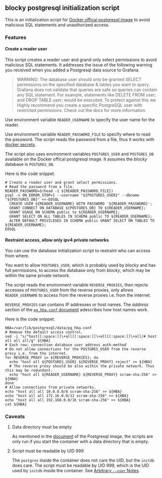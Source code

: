 ## blocky postgresql initialization script

This is an initialization script for [Docker offical postgresql image](https://hub.docker.com/_/postgres) to avoid malicious SQL statements and unauthorized access.

### Features

#### Create a reader user

This script creates a reader user and grand only select permissions to avoid malicious SQL statements. It addresses the issue of the following warning you received when you added a Postgresql data source to Grafana.

> WARNING: The database user should only be granted SELECT permissions on the specified database & tables you want to query. 
> Grafana does not validate that queries are safe so queries can contain any SQL statement. For example, statements like DELETE FROM user; and DROP TABLE user; would be executed.
> To protect against this we Highly recommend you create a specific PostgreSQL user with restricted permissions. Check out the docs for more information.

Use environment variable `READER_USERNAME` to specify the user name for the reader.

Use environment variable `READER_PASSWORD_FILE` to specify where to read the password. The script reads the password from a file, thus it works with [docker secrets](https://docs.docker.com/engine/swarm/secrets/).

The script also uses environment variables `POSTGRES_USER` and `POSTGRES_DB` available on the Docker offical postgresql image. It assumes the *blocky* database is `POSTGRES_DB`.

Here is the code snippet.
```
# Create a reader user and grant select permissions.
# Read the password from a file.
READER_PASSWORD=$(head -1 ${READER_PASSWORD_FILE})
psql -v ON_ERROR_STOP=1 --username "${POSTGRES_USER}" --dbname "${POSTGRES_DB}" <<-EOSQL
  CREATE USER ${READER_USERNAME} WITH PASSWORD '${READER_PASSWORD}';
  GRANT CONNECT ON DATABASE ${POSTGRES_DB} TO ${READER_USERNAME};
  GRANT USAGE ON SCHEMA public to ${READER_USERNAME};
  GRANT SELECT ON ALL TABLES IN SCHEMA public TO ${READER_USERNAME};
  ALTER DEFAULT PRIVILEGES IN SCHEMA public GRANT SELECT ON TABLES TO ${READER_USERNAME};
EOSQL
```

#### Restraint access, allow only ipv4 private networks

You can use the database initialization script to restraint who can access from where.

You want to allow `POSTGRES_USER`, which is probably used by *blocky* and has full permissions, to access the database only from *blocky*, which may be within the same private network.

The script reads the environment variable `REVERSE_PROXIES`, then rejects accesses of `POSTGRES_USER` from the reverse proxies, only allows `READER_USERNAME` to access from the reverse proxies i.e. from the internet.

`REVERSE_PROXIES` can contains IP addresses or host names. The *address* section of the [`pg_hba.conf` document](https://www.postgresql.org/docs/current/auth-pg-hba-conf.html) adescribes how host names work.

Here is the code snippet.
```
HBA=/var/lib/postgresql/data/pg_hba.conf
# Remove the default access control.
sed -i "s/^host[[:space:]]\+all[[:space:]]\+all[[:space:]]\+all/# host all all all/g" ${HBA}
# Each row: connection database user address auth-method
# Do not allow connections for the POSTGRES_USER from the reverse procy i.e. from the internet.
for REVERSE_PROXY in ${REVERSE_PROXIES}; do
  echo "host all ${POSTGRES_USER} ${REVERSE_PROXY} reject" >> ${HBA}
  # The reverse proxy should be also within the private network. Thus this may be redundant.
  echo "host all ${READER_USERNAME} ${REVERSE_PROXY} scram-sha-256" >> ${HBA}
done
# Allow connections from private networks.
echo "host all all 10.0.0.0/8 scram-sha-256" >> ${HBA}
echo "host all all 172.16.0.0/12 scram-sha-256" >> ${HBA}
echo "host all all 192.168.0.0/16 scram-sha-256" >> ${HBA}
cat ${HBA}
```

### Caveats

1. Data directory must be empty

    As mentioned in the [document](https://github.com/docker-library/docs/blob/master/postgres/README.md#initialization-scripts) of the Postgresql image, the scripts are only run if you start the container with a data directory that is empty.

1. Script must be readable by UID 999

    The `postgres` inside the container does not care the UID, but the `initdb` does care.
    The script must be readable by UID 999, which is the UID used by `initdb` inside the container.
    See [Arbitrary `--user` Notes](https://github.com/docker-library/docs/blob/master/postgres/README.md#arbitrary---user-notes).

